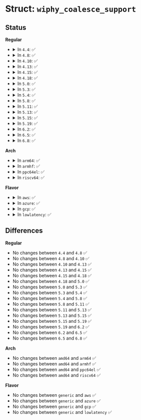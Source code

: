# Struct: <code>wiphy_coalesce_support</code>

## Status
<b>Regular</b>
<ul>
<li>
<details>
<summary>In <code>4.4</code>: ✅</summary>

```c
struct wiphy_coalesce_support {
    int n_rules;
    int max_delay;
    int n_patterns;
    int pattern_max_len;
    int pattern_min_len;
    int max_pkt_offset;
};
```
</details>
</li>
<li>
<details>
<summary>In <code>4.8</code>: ✅</summary>

```c
struct wiphy_coalesce_support {
    int n_rules;
    int max_delay;
    int n_patterns;
    int pattern_max_len;
    int pattern_min_len;
    int max_pkt_offset;
};
```
</details>
</li>
<li>
<details>
<summary>In <code>4.10</code>: ✅</summary>

```c
struct wiphy_coalesce_support {
    int n_rules;
    int max_delay;
    int n_patterns;
    int pattern_max_len;
    int pattern_min_len;
    int max_pkt_offset;
};
```
</details>
</li>
<li>
<details>
<summary>In <code>4.13</code>: ✅</summary>

```c
struct wiphy_coalesce_support {
    int n_rules;
    int max_delay;
    int n_patterns;
    int pattern_max_len;
    int pattern_min_len;
    int max_pkt_offset;
};
```
</details>
</li>
<li>
<details>
<summary>In <code>4.15</code>: ✅</summary>

```c
struct wiphy_coalesce_support {
    int n_rules;
    int max_delay;
    int n_patterns;
    int pattern_max_len;
    int pattern_min_len;
    int max_pkt_offset;
};
```
</details>
</li>
<li>
<details>
<summary>In <code>4.18</code>: ✅</summary>

```c
struct wiphy_coalesce_support {
    int n_rules;
    int max_delay;
    int n_patterns;
    int pattern_max_len;
    int pattern_min_len;
    int max_pkt_offset;
};
```
</details>
</li>
<li>
<details>
<summary>In <code>5.0</code>: ✅</summary>

```c
struct wiphy_coalesce_support {
    int n_rules;
    int max_delay;
    int n_patterns;
    int pattern_max_len;
    int pattern_min_len;
    int max_pkt_offset;
};
```
</details>
</li>
<li>
<details>
<summary>In <code>5.3</code>: ✅</summary>

```c
struct wiphy_coalesce_support {
    int n_rules;
    int max_delay;
    int n_patterns;
    int pattern_max_len;
    int pattern_min_len;
    int max_pkt_offset;
};
```
</details>
</li>
<li>
<details>
<summary>In <code>5.4</code>: ✅</summary>

```c
struct wiphy_coalesce_support {
    int n_rules;
    int max_delay;
    int n_patterns;
    int pattern_max_len;
    int pattern_min_len;
    int max_pkt_offset;
};
```
</details>
</li>
<li>
<details>
<summary>In <code>5.8</code>: ✅</summary>

```c
struct wiphy_coalesce_support {
    int n_rules;
    int max_delay;
    int n_patterns;
    int pattern_max_len;
    int pattern_min_len;
    int max_pkt_offset;
};
```
</details>
</li>
<li>
<details>
<summary>In <code>5.11</code>: ✅</summary>

```c
struct wiphy_coalesce_support {
    int n_rules;
    int max_delay;
    int n_patterns;
    int pattern_max_len;
    int pattern_min_len;
    int max_pkt_offset;
};
```
</details>
</li>
<li>
<details>
<summary>In <code>5.13</code>: ✅</summary>

```c
struct wiphy_coalesce_support {
    int n_rules;
    int max_delay;
    int n_patterns;
    int pattern_max_len;
    int pattern_min_len;
    int max_pkt_offset;
};
```
</details>
</li>
<li>
<details>
<summary>In <code>5.15</code>: ✅</summary>

```c
struct wiphy_coalesce_support {
    int n_rules;
    int max_delay;
    int n_patterns;
    int pattern_max_len;
    int pattern_min_len;
    int max_pkt_offset;
};
```
</details>
</li>
<li>
<details>
<summary>In <code>5.19</code>: ✅</summary>

```c
struct wiphy_coalesce_support {
    int n_rules;
    int max_delay;
    int n_patterns;
    int pattern_max_len;
    int pattern_min_len;
    int max_pkt_offset;
};
```
</details>
</li>
<li>
<details>
<summary>In <code>6.2</code>: ✅</summary>

```c
struct wiphy_coalesce_support {
    int n_rules;
    int max_delay;
    int n_patterns;
    int pattern_max_len;
    int pattern_min_len;
    int max_pkt_offset;
};
```
</details>
</li>
<li>
<details>
<summary>In <code>6.5</code>: ✅</summary>

```c
struct wiphy_coalesce_support {
    int n_rules;
    int max_delay;
    int n_patterns;
    int pattern_max_len;
    int pattern_min_len;
    int max_pkt_offset;
};
```
</details>
</li>
<li>
<details>
<summary>In <code>6.8</code>: ✅</summary>

```c
struct wiphy_coalesce_support {
    int n_rules;
    int max_delay;
    int n_patterns;
    int pattern_max_len;
    int pattern_min_len;
    int max_pkt_offset;
};
```
</details>
</li>
</ul>
<b>Arch</b>
<ul>
<li>
<details>
<summary>In <code>arm64</code>: ✅</summary>

```c
struct wiphy_coalesce_support {
    int n_rules;
    int max_delay;
    int n_patterns;
    int pattern_max_len;
    int pattern_min_len;
    int max_pkt_offset;
};
```
</details>
</li>
<li>
<details>
<summary>In <code>armhf</code>: ✅</summary>

```c
struct wiphy_coalesce_support {
    int n_rules;
    int max_delay;
    int n_patterns;
    int pattern_max_len;
    int pattern_min_len;
    int max_pkt_offset;
};
```
</details>
</li>
<li>
<details>
<summary>In <code>ppc64el</code>: ✅</summary>

```c
struct wiphy_coalesce_support {
    int n_rules;
    int max_delay;
    int n_patterns;
    int pattern_max_len;
    int pattern_min_len;
    int max_pkt_offset;
};
```
</details>
</li>
<li>
<details>
<summary>In <code>riscv64</code>: ✅</summary>

```c
struct wiphy_coalesce_support {
    int n_rules;
    int max_delay;
    int n_patterns;
    int pattern_max_len;
    int pattern_min_len;
    int max_pkt_offset;
};
```
</details>
</li>
</ul>
<b>Flavor</b>
<ul>
<li>
<details>
<summary>In <code>aws</code>: ✅</summary>

```c
struct wiphy_coalesce_support {
    int n_rules;
    int max_delay;
    int n_patterns;
    int pattern_max_len;
    int pattern_min_len;
    int max_pkt_offset;
};
```
</details>
</li>
<li>
<details>
<summary>In <code>azure</code>: ✅</summary>

```c
struct wiphy_coalesce_support {
    int n_rules;
    int max_delay;
    int n_patterns;
    int pattern_max_len;
    int pattern_min_len;
    int max_pkt_offset;
};
```
</details>
</li>
<li>
<details>
<summary>In <code>gcp</code>: ✅</summary>

```c
struct wiphy_coalesce_support {
    int n_rules;
    int max_delay;
    int n_patterns;
    int pattern_max_len;
    int pattern_min_len;
    int max_pkt_offset;
};
```
</details>
</li>
<li>
<details>
<summary>In <code>lowlatency</code>: ✅</summary>

```c
struct wiphy_coalesce_support {
    int n_rules;
    int max_delay;
    int n_patterns;
    int pattern_max_len;
    int pattern_min_len;
    int max_pkt_offset;
};
```
</details>
</li>
</ul>

## Differences
<b>Regular</b>
<ul>
<li>
No changes between <code>4.4</code> and <code>4.8</code> ✅
</li>
<li>
No changes between <code>4.8</code> and <code>4.10</code> ✅
</li>
<li>
No changes between <code>4.10</code> and <code>4.13</code> ✅
</li>
<li>
No changes between <code>4.13</code> and <code>4.15</code> ✅
</li>
<li>
No changes between <code>4.15</code> and <code>4.18</code> ✅
</li>
<li>
No changes between <code>4.18</code> and <code>5.0</code> ✅
</li>
<li>
No changes between <code>5.0</code> and <code>5.3</code> ✅
</li>
<li>
No changes between <code>5.3</code> and <code>5.4</code> ✅
</li>
<li>
No changes between <code>5.4</code> and <code>5.8</code> ✅
</li>
<li>
No changes between <code>5.8</code> and <code>5.11</code> ✅
</li>
<li>
No changes between <code>5.11</code> and <code>5.13</code> ✅
</li>
<li>
No changes between <code>5.13</code> and <code>5.15</code> ✅
</li>
<li>
No changes between <code>5.15</code> and <code>5.19</code> ✅
</li>
<li>
No changes between <code>5.19</code> and <code>6.2</code> ✅
</li>
<li>
No changes between <code>6.2</code> and <code>6.5</code> ✅
</li>
<li>
No changes between <code>6.5</code> and <code>6.8</code> ✅
</li>
</ul>
<b>Arch</b>
<ul>
<li>
No changes between <code>amd64</code> and <code>arm64</code> ✅
</li>
<li>
No changes between <code>amd64</code> and <code>armhf</code> ✅
</li>
<li>
No changes between <code>amd64</code> and <code>ppc64el</code> ✅
</li>
<li>
No changes between <code>amd64</code> and <code>riscv64</code> ✅
</li>
</ul>
<b>Flavor</b>
<ul>
<li>
No changes between <code>generic</code> and <code>aws</code> ✅
</li>
<li>
No changes between <code>generic</code> and <code>azure</code> ✅
</li>
<li>
No changes between <code>generic</code> and <code>gcp</code> ✅
</li>
<li>
No changes between <code>generic</code> and <code>lowlatency</code> ✅
</li>
</ul>
